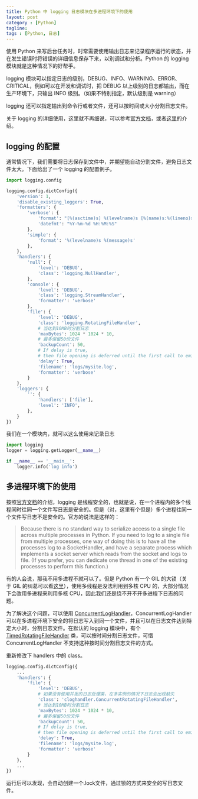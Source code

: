 ```yaml
---
title: Python 中 logging 日志模块在多进程环境下的使用
layout: post
category : [Python]
tagline: 
tags : [Python, 日志]
---
```


使用 Python 来写后台任务时，时常需要使用输出日志来记录程序运行的状态，并在发生错误时将错误的详细信息保存下来，以别调试和分析。Python 的 logging 模块就是这种情况下的好帮手。

logging 模块可以指定日志的级别，DEBUG、INFO、WARNING、ERROR、CRITICAL，例如可以在开发和调试时，把 DEBUG 以上级别的日志都输出，而在生产环境下，只输出 INFO 级别。（如果不特别指定，默认级别是 warning）  

logging 还可以指定输出到命令行或者文件，还可以按时间或大小分割日志文件。


关于 logging 的详细使用，这里就不再细说，可以参考[官方文档](https://docs.python.org/2/library/logging.html "")，或者[这里](https://chareice.com/articles/2014/11/24/python-logging%E5%BA%93%E8%AF%A6%E8%A7%A3.html "")的介绍。

## logging 的配置

通常情况下，我们需要将日志保存到文件中，并期望能自动分割文件，避免日志文件太大。下面给出了一个 logging 的配置例子。

```python
import logging.config

logging.config.dictConfig({
    'version': 1,
    'disable_existing_loggers': True,
    'formatters': {
        'verbose': {
            'format': "[%(asctime)s] %(levelname)s [%(name)s:%(lineno)s] %(message)s",
            'datefmt': "%Y-%m-%d %H:%M:%S"
        },
        'simple': {
            'format': '%(levelname)s %(message)s'
        },
    },
    'handlers': {
        'null': {
            'level': 'DEBUG',
            'class': 'logging.NullHandler',
        },
        'console': {
            'level': 'DEBUG',
            'class': 'logging.StreamHandler',
            'formatter': 'verbose'
        },
        'file': {
            'level': 'DEBUG',
            'class': 'logging.RotatingFileHandler',
            # 当达到10MB时分割日志
            'maxBytes': 1024 * 1024 * 10,
            # 最多保留50份文件
            'backupCount': 50,
            # If delay is true,
            # then file opening is deferred until the first call to emit().
            'delay': True,
            'filename': 'logs/mysite.log',
            'formatter': 'verbose'
        }
    },
    'loggers': {
        '': {
            'handlers': ['file'],
            'level': 'INFO',
        },
    }
})
```

我们在一个模块内，就可以这么使用来记录日志

```python
import logging
logger = logging.getLogger(__name__)

if __name__ == '__main__':
    logger.info('log info')
```

## 多进程环境下的使用

按照[官方文档](https://docs.python.org/2/library/logging.html#thread-safety "")的介绍，logging 是线程安全的，也就是说，在一个进程内的多个线程同时往同一个文件写日志是安全的。但是（对，这里有个但是）多个进程往同一个文件写日志不是安全的。官方的说法是这样的：

> Because there is no standard way to serialize access to a single file across multiple processes in Python. If you need to log to a single file from multiple processes, one way of doing this is to have all the processes log to a SocketHandler, and have a separate process which implements a socket server which reads from the socket and logs to file. (If you prefer, you can dedicate one thread in one of the existing processes to perform this function.)

有的人会说，那我不用多进程不就可以了。但是 Python 有一个 GIL 的大锁（关于 GIL 的纠葛可以看[这里](http://zhuoqiang.me/python-thread-gil-and-ctypes.html "")），使用多线程是没法利用到多核 CPU 的，大部分情况下会改用多进程来利用多核 CPU，因此我们还是绕不开不开多进程下日志的问题。

为了解决这个问题，可以使用 [ConcurrentLogHandler](https://pypi.python.org/pypi/ConcurrentLogHandler/0.9.1 "")，ConcurrentLogHandler 可以在多进程环境下安全的将日志写入到同一个文件，并且可以在日志文件达到特定大小时，分割日志文件。在默认的 logging 模块中，有个 [TimedRotatingFileHandler](https://docs.python.org/2/library/logging.handlers.html#timedrotatingfilehandler "") 类，可以按时间分割日志文件，可惜 ConcurrentLogHandler 不支持这种按时间分割日志文件的方式。

重新修改下 handlers 中的 class。

```python
logging.config.dictConfig({
    ...
    'handlers': {
        'file': {
            'level': 'DEBUG',
            # 如果没有使用并发的日志处理类，在多实例的情况下日志会出现缺失
            'class': 'cloghandler.ConcurrentRotatingFileHandler',
            # 当达到10MB时分割日志
            'maxBytes': 1024 * 1024 * 10,
            # 最多保留50份文件
            'backupCount': 50,
            # If delay is true,
            # then file opening is deferred until the first call to emit().
            'delay': True,
            'filename': 'logs/mysite.log',
            'formatter': 'verbose'
        }
    },
    ...
})
```

运行后可以发现，会自动创建一个.lock文件，通过锁的方式来安全的写日志文件。


